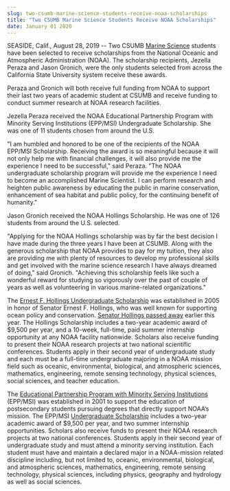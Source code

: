 ```yaml
---
slug: two-csumb-marine-science-students-receive-noaa-scholarships
title: "Two CSUMB Marine Science Students Receive NOAA Scholarships"
date: January 01 2020
---
```


<p>SEASIDE, Calif., August 28, 2019 -- Two CSUMB <a href="https://csumb.edu/marinescience">Marine Science</a> students have been selected to receive scholarships from the National Oceanic and Atmospheric Administration (NOAA). The scholarship recipients, Jezella Peraza and Jason Gronich, were the only students selected from across the California State University system receive these awards.</p><p>Peraza and Gronich will both receive full funding from NOAA to support their last two years of academic student at CSUMB and receive funding to conduct summer research at NOAA research facilities.</p><p>Jezella Peraza received the NOAA Educational Partnership Program with Minority Serving Institutions (EPP/MSI) Undergraduate Scholarship. She was one of 11 students chosen from around the U.S.</p><p>"I am humbled and honored to be one of the recipients of the NOAA EPP/MSI Scholarship. Receiving the award is so meaningful because it will not only help me with financial challenges, it will also provide me the experience I need to be successful," said Peraza. "The NOAA undergraduate scholarship program will provide me the experience I need to become an accomplished Marine Scientist. I can perform research and heighten public awareness by educating the public in marine conservation, enhancement of sea habitat and public policy, for the continuing benefit of humanity."</p><p>Jason Gronich received the NOAA Hollings Scholarship. He was one of 126 students from around the U.S. selected.</p><p>"Applying for the NOAA Hollings scholarship was by far the best decision I have made during the three years I have been at CSUMB. Along with the generous scholarship that NOAA provides to pay for my tuition, they also are providing me with plenty of resources to develop my professional skills and get involved with the marine science research I have always dreamed of doing," said Gronich. "Achieving this scholarship feels like such a wonderful reward for studying so vigorously over the past of couple of years as well as volunteering in various marine-related organizations."</p><p>The <a href="https://www.noaa.gov/office-education/hollings-scholarship">Ernest F. Hollings Undergraduate Scholarship</a> was established in 2005 in honor of Senator Ernest F. Hollings, who was well known for supporting ocean policy and conservation. <a href="https://www.noaa.gov/organization/office-of-education/stories/noaa-student-scholarship-honors-life-and-legacy-of-ernest">Senator Hollings passed away</a> earlier this year. The Hollings Scholarship includes a two-year academic award of $9,500 per year, and a 10-week, full-time, paid summer internship opportunity at any NOAA facility nationwide. Scholars also receive funding to present their NOAA research projects at two national scientific conferences. Students apply in their second year of undergraduate study and each must be a full-time undergraduate majoring in a NOAA mission field such as oceanic, environmental, biological, and atmospheric sciences, mathematics, engineering, remote sensing technology, physical sciences, social sciences, and teacher education.</p><p>The <a href="https://www.noaa.gov/office-education/epp-msi">Educational Partnership Program with Minority Serving Institutions</a> (EPP/MSI) was established in 2001 to support the education of postsecondary students pursuing degrees that directly support NOAA’s mission. The EPP/MSI <a href="https://www.noaa.gov/office-education/epp-msi/undergraduate-scholarship">Undergraduate Scholarship</a> includes a two-year academic award of $9,500 per year, and two summer internship opportunities. Scholars also receive funds to present their NOAA research projects at two national conferences. Students apply in their second year of undergraduate study and must attend a minority serving institution. Each student must have and maintain a declared major in a NOAA-mission related discipline including, but not limited to, oceanic, environmental, biological, and atmospheric sciences, mathematics, engineering, remote sensing technology, physical sciences, including physics, geography and hydrology as well as social sciences.</p>
